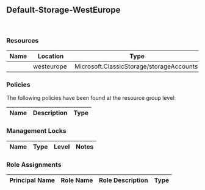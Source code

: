 
## Default-Storage-WestEurope 
 
### Resources


| Name | Location | Type |
| --- | --- | --- |
|   | westeurope  | Microsoft.ClassicStorage/storageAccounts  |

### Policies
The following policies have been found at the resource group level: 

| Name | Description | Type |
| --- | --- | --- |

### Management Locks


| Name | Type | Level | Notes |
| --- | --- | --- | --- |

### Role Assignments


| Principal Name | Role Name | Role Description | Type |
| --- | --- | --- | --- |
